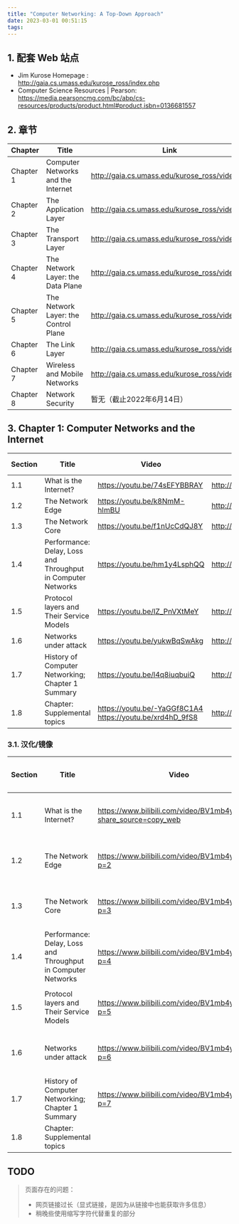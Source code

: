 ```yaml
---
title: "Computer Networking: A Top-Down Approach"
date: 2023-03-01 00:51:15
tags:
---
```




## 1. 配套 Web 站点

- Jim Kurose Homepage : <http://gaia.cs.umass.edu/kurose_ross/index.php>
- Computer Science Resources | Pearson: <https://media.pearsoncmg.com/bc/abp/cs-resources/products/product.html#product,isbn=0136681557>

## 2. 章节

|Chapter|Title|Link|
|--|--|--|
|Chapter 1| Computer Networks and the Internet|<http://gaia.cs.umass.edu/kurose_ross/videos/1>|
|Chapter 2| The Application Layer|<http://gaia.cs.umass.edu/kurose_ross/videos/2>|
|Chapter 3| The Transport Layer|<http://gaia.cs.umass.edu/kurose_ross/videos/3>|
|Chapter 4| The Network Layer: the Data Plane|<http://gaia.cs.umass.edu/kurose_ross/videos/4>|
|Chapter 5| The Network Layer: the Control Plane|<http://gaia.cs.umass.edu/kurose_ross/videos/5>|
|Chapter 6| The Link Layer|<http://gaia.cs.umass.edu/kurose_ross/videos/6>|
|Chapter 7| Wireless and Mobile Networks|<http://gaia.cs.umass.edu/kurose_ross/videos/7>|
|Chapter 8| Network Security|暂无（截止2022年6月14日）|

## 3. Chapter 1: Computer Networks and the Internet

|Section|Title|Video|Notes|Knowledge checks|Problems|
|--|--|--|--|--|--|
|1.1|What is the Internet?|<https://youtu.be/74sEFYBBRAY>|<http://gaia.cs.umass.edu/kurose_ross/videos/1/1/1.1_video_slides_posted.pptx>|||
|1.2|The Network Edge|<https://youtu.be/k8NmM-hImBU>|<http://gaia.cs.umass.edu/kurose_ross/videos/1/2/1.2_video_slides_posted.pptx>|||
|1.3|The Network Core|<https://youtu.be/f1nUcCdQJ8Y>|<http://gaia.cs.umass.edu/kurose_ross/videos/1/3/1.3_video_slides_posted.pptx>|||
|1.4|Performance: Delay, Loss and Throughput in Computer Networks|<https://youtu.be/hm1y4LsphQQ>|<http://gaia.cs.umass.edu/kurose_ross/videos/1/4/1.4_video_slides_posted.pptx>|||
|1.5|Protocol layers and Their Service Models|<https://youtu.be/IZ_PnVXtMeY>|<http://gaia.cs.umass.edu/kurose_ross/videos/1/5/1.5_video_slides_posted.pptx>|||
|1.6|Networks under attack|<https://youtu.be/yukwBqSwAkg>|<http://gaia.cs.umass.edu/kurose_ross/videos/1/6/1.6_video_slides_posted.pptx>|||
|1.7|History of Computer Networking; Chapter 1 Summary|<https://youtu.be/l4q8iuqbuiQ>|<http://gaia.cs.umass.edu/kurose_ross/videos/1/7/1.7_video_slides_posted.pptx>|||
|1.8|Chapter: Supplemental topics|<https://youtu.be/-YaGGf8C1A4> <https://youtu.be/xrd4hD_9fS8>|<http://gaia.cs.umass.edu/kurose_ross/videos/1/8/ch1_supplemental_video_slides_posted.pptx>|||

### 3.1. 汉化/镜像

|Section|Title|Video|本地化|
|--|--|--|--|
|1.1|What is the Internet?|<https://www.bilibili.com/video/BV1mb4y1d7K7?share_source=copy_web>|字幕-中简|
|1.2|The Network Edge|<https://www.bilibili.com/video/BV1mb4y1d7K7?p=2>|字幕-中简|
|1.3|The Network Core|<https://www.bilibili.com/video/BV1mb4y1d7K7?p=3>|字幕-中简|
|1.4|Performance: Delay, Loss and Throughput in Computer Networks|<https://www.bilibili.com/video/BV1mb4y1d7K7?p=4>|字幕-中简|
|1.5|Protocol layers and Their Service Models|<https://www.bilibili.com/video/BV1mb4y1d7K7?p=5>|字幕-中简|
|1.6|Networks under attack|<https://www.bilibili.com/video/BV1mb4y1d7K7?p=6>|字幕-中简|
|1.7|History of Computer Networking; Chapter 1 Summary|<https://www.bilibili.com/video/BV1mb4y1d7K7?p=7>|字幕-中简|
|1.8|Chapter: Supplemental topics|||

## TODO

> 页面存在的问题：
>
> - 网页链接过长（显式链接，是因为从链接中也能获取许多信息）
> - 稍晚些使用缩写字符代替重复的部分
